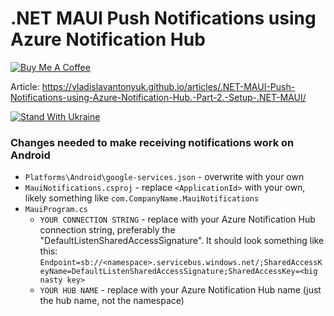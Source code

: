 # .NET MAUI Push Notifications using Azure Notification Hub

[![Buy Me A Coffee](https://ik.imagekit.io/VladislavAntonyuk/vladislavantonyuk/misc/bmc-button.png)](https://www.buymeacoffee.com/vlad.antonyuk)

Article: https://vladislavantonyuk.github.io/articles/.NET-MAUI-Push-Notifications-using-Azure-Notification-Hub.-Part-2.-Setup-.NET-MAUI/

[![Stand With Ukraine](https://img.shields.io/badge/made_in-ukraine-ffd700.svg?labelColor=0057b7)](https://stand-with-ukraine.pp.ua)

### Changes needed to make receiving notifications work on Android
- `Platforms\Android\google-services.json` - overwrite with your own
- `MauiNotifications.csproj` - replace `<ApplicationId>` with your own, likely something like `com.CompanyName.MauiNotifications`
- `MauiProgram.cs`
  - `YOUR CONNECTION STRING` - replace with your Azure Notification Hub connection string, preferably the "DefaultListenSharedAccessSignature".
	It should look something like this: `Endpoint=sb://<namespace>.servicebus.windows.net/;SharedAccessKeyName=DefaultListenSharedAccessSignature;SharedAccessKey=<big nasty key>`
  - `YOUR HUB NAME` - replace with your Azure Notification Hub name (just the hub name, not the namespace)
